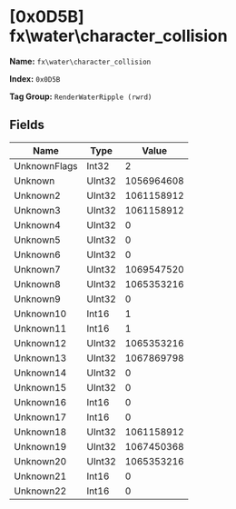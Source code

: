 # [0x0D5B] fx\water\character_collision

**Name:** ```fx\water\character_collision```

**Index:** ```0x0D5B```

**Tag Group:** ```RenderWaterRipple (rwrd)```

## Fields

Name	| Type	| Value
---	|---	|---	|
UnknownFlags	|Int32	|2
Unknown	|UInt32	|1056964608
Unknown2	|UInt32	|1061158912
Unknown3	|UInt32	|1061158912
Unknown4	|UInt32	|0
Unknown5	|UInt32	|0
Unknown6	|UInt32	|0
Unknown7	|UInt32	|1069547520
Unknown8	|UInt32	|1065353216
Unknown9	|UInt32	|0
Unknown10	|Int16	|1
Unknown11	|Int16	|1
Unknown12	|UInt32	|1065353216
Unknown13	|UInt32	|1067869798
Unknown14	|UInt32	|0
Unknown15	|UInt32	|0
Unknown16	|Int16	|0
Unknown17	|Int16	|0
Unknown18	|UInt32	|1061158912
Unknown19	|UInt32	|1067450368
Unknown20	|UInt32	|1065353216
Unknown21	|Int16	|0
Unknown22	|Int16	|0


